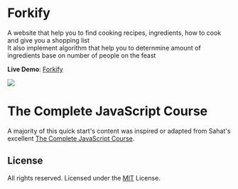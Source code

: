 # Forkify

A website that help you to find cooking recipes, ingredients, how to cook and give you a shopping list <br>
It also implement algorithm that help you to deternmine amount of ingredients base on number of people on the feast

**Live Demo**: [Forkify](https://qwqweqweqqwe.web.app/#46956)

<image src="./forkify.png">

# The Complete JavaScript Course

A majority of this quick start's content was inspired or adapted from Sahat's excellent [The Complete JavaScript Course](https://www.udemy.com/course/the-complete-javascript-course/).

## License

All rights reserved.
Licensed under the [MIT](LICENSE) License.

